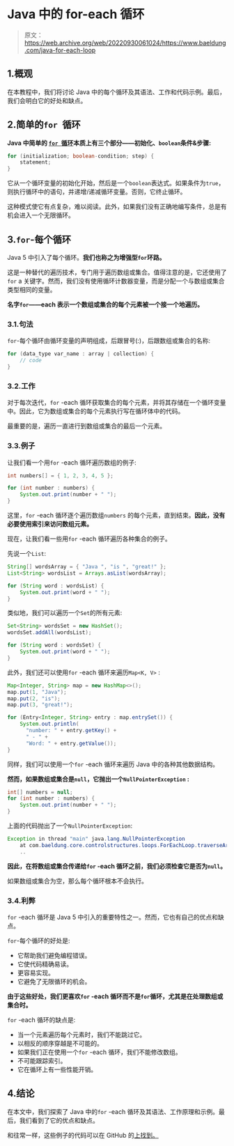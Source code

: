 # Java 中的 for-each 循环

> 原文：<https://web.archive.org/web/20220930061024/https://www.baeldung.com/java-for-each-loop>

## 1.概观

在本教程中，我们将讨论 Java 中的每个循环及其语法、工作和代码示例。最后，我们会明白它的好处和缺点。

## 2.简单的`for `循环

**Java 中简单的 [`for `循环](/web/20221127213044/https://www.baeldung.com/java-for-loop)本质上有三个部分——初始化、`boolean`条件&步骤:**

```java
for (initialization; boolean-condition; step) {
    statement;
}
```

它从一个循环变量的初始化开始，然后是一个`boolean`表达式。如果条件为`true`，则执行循环中的语句，并递增/递减循环变量。否则，它终止循环。

这种模式使它有点复杂，难以阅读。此外，如果我们没有正确地编写条件，总是有机会进入一个无限循环。

## 3.`for`-每个循环

Java 5 中引入了每个循环。**我们也称之为增强型`for`环路。**

这是一种替代的遍历技术，专门用于遍历数组或集合。值得注意的是，它还使用了`for` a 关键字。然而，我们没有使用循环计数器变量，而是分配一个与数组或集合类型相同的变量。

**名字`for`——each 表示一个数组或集合的每个元素被一个接一个地遍历。**

### 3.1.句法

`for`-每个循环由循环变量的声明组成，后跟冒号(:)，后跟数组或集合的名称:

```java
for (data_type var_name : array | collection) {
    // code
}
```

### 3.2.工作

对于每次迭代，`for` -each 循环获取集合的每个元素，并将其存储在一个循环变量中。因此，它为数组或集合的每个元素执行写在循环体中的代码。

最重要的是，遍历一直进行到数组或集合的最后一个元素。

### 3.3.例子

让我们看一个用`for` -each 循环遍历数组的例子:

```java
int numbers[] = { 1, 2, 3, 4, 5 };

for (int number : numbers) {
    System.out.print(number + " ");
}
```

这里，`for` -each 循环逐个遍历数组`numbers` 的每个元素，直到结束。**因此，没有必要使用索引来访问数组元素。**

现在，让我们看一些用`for` -each 循环遍历各种集合的例子。

先说一个`List`:

```java
String[] wordsArray = { "Java ", "is ", "great!" };
List<String> wordsList = Arrays.asList(wordsArray);

for (String word : wordsList) {
    System.out.print(word + " ");
}
```

类似地，我们可以遍历一个`Set`的所有元素:

```java
Set<String> wordsSet = new HashSet();
wordsSet.addAll(wordsList);

for (String word : wordsSet) {
    System.out.print(word + " ");
}
```

此外，我们还可以使用`for` -each 循环来遍历`Map<K, V>` :

```java
Map<Integer, String> map = new HashMap<>();
map.put(1, "Java");
map.put(2, "is");
map.put(3, "great!");

for (Entry<Integer, String> entry : map.entrySet()) {
    System.out.println(
      "number: " + entry.getKey() +
      " - " +
      "Word: " + entry.getValue());
}
```

同样，我们可以使用一个`for` -each 循环来遍历 Java 中的各种其他数据结构。

**然而，如果数组或集合是`null`，它抛出一个`NullPointerException` :**

```java
int[] numbers = null;
for (int number : numbers) {
    System.out.print(number + " ");
}
```

上面的代码抛出了一个`NullPointerException`:

```java
Exception in thread "main" java.lang.NullPointerException
    at com.baeldung.core.controlstructures.loops.ForEachLoop.traverseArray(ForEachLoop.java:63)
    ..
```

**因此，在将数组或集合传递给`for` -each 循环之前，我们必须检查它是否为`null`。**

如果数组或集合为空，那么每个循环根本不会执行。

### 3.4.利弊

`for` -each 循环是 Java 5 中引入的重要特性之一。然而，它也有自己的优点和缺点。

`for`-每个循环的好处是:

*   它帮助我们避免编程错误。
*   它使代码精确易读。
*   更容易实现。
*   它避免了无限循环的机会。

**由于这些好处，我们更喜欢`for` -each 循环而不是`for`循环，尤其是在处理数组或集合时。**

`for` -each 循环的缺点是:

*   当一个元素遍历每个元素时，我们不能跳过它。
*   以相反的顺序穿越是不可能的。
*   如果我们正在使用一个`for` -each 循环，我们不能修改数组。
*   不可能跟踪索引。
*   它在循环上有一些性能开销。

## 4.结论

在本文中，我们探索了 Java 中的`for` -each 循环及其语法、工作原理和示例。最后，我们看到了它的优点和缺点。

和往常一样，这些例子的代码可以在 GitHub 的[上找到。](https://web.archive.org/web/20221127213044/https://github.com/eugenp/tutorials/tree/master/core-java-modules/core-java-lang-syntax-2)